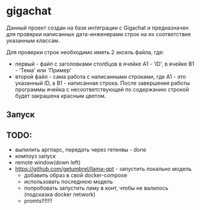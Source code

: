 # gigachat

Данный проект создан на базе интеграции с Gigachat и предназначен для проверки написанных дата-инженерами строк на их соответствие указанным классам.

Для проверки строк необходимо иметь 2 эксель файла, где:
- первый - файл с заголовками столбцов в ячейке А1 - 'ID', в ячейке В1 - 'Тема' или 'Пример'
- второй файл - сама работа с написанными строками, где А1 - это указанный ID, а B1 - написанная строка.
После завершения работы программы ячейка с несоответствующей по содержанию строкой будет закрашена красным цветом.

## Запуск

## TODO: 
- выпилить аргпарс, передать через гетенвы - done
- компоуз запуск 
- remote window(down left)
- https://github.com/getumbrel/llama-gpt - запустить локально модель
  - добавить образ в свой docker-compose  
  - использовать последнюю модель
  - попробовать запустить ламу в конт, чтобы не валилось (подсказка docker network)
  - promts!!!!!!!